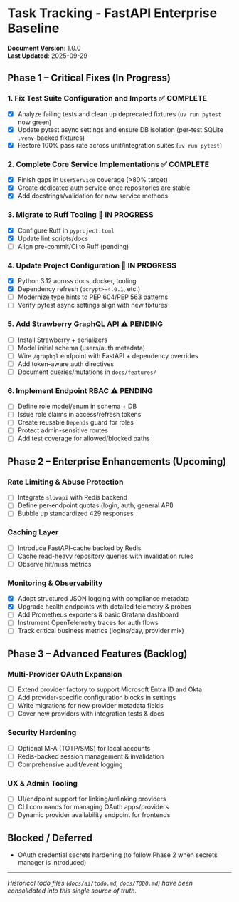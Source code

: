 # Task Tracking - FastAPI Enterprise Baseline

**Document Version**: 1.0.0  
**Last Updated**: 2025-09-29

## Phase 1 – Critical Fixes (In Progress)

### 1. Fix Test Suite Configuration and Imports ✅ COMPLETE
- [x] Analyze failing tests and clean up deprecated fixtures (`uv run pytest` now green)
- [x] Update pytest async settings and ensure DB isolation (per-test SQLite `.venv`-backed fixtures)
- [x] Restore 100% pass rate across unit/integration suites (`uv run pytest`)

### 2. Complete Core Service Implementations ✅ COMPLETE
- [x] Finish gaps in `UserService` coverage (>80% target)
- [x] Create dedicated auth service once repositories are stable
- [x] Add docstrings/validation for new service methods

### 3. Migrate to Ruff Tooling 🔄 IN PROGRESS
- [x] Configure Ruff in `pyproject.toml`
- [x] Update lint scripts/docs
- [ ] Align pre-commit/CI to Ruff (pending)

### 4. Update Project Configuration 🔄 IN PROGRESS
- [x] Python 3.12 across docs, docker, tooling
- [x] Dependency refresh (`bcrypt>=4.0.1`, etc.)
- [ ] Modernize type hints to PEP 604/PEP 563 patterns
- [ ] Verify pytest async settings align with new fixtures

### 5. Add Strawberry GraphQL API ⚠️ PENDING
- [ ] Install Strawberry + serializers
- [ ] Model initial schema (users/auth metadata)
- [ ] Wire `/graphql` endpoint with FastAPI + dependency overrides
- [ ] Add token-aware auth directives
- [ ] Document queries/mutations in `docs/features/`

### 6. Implement Endpoint RBAC ⚠️ PENDING
- [ ] Define role model/enum in schema + DB
- [ ] Issue role claims in access/refresh tokens
- [ ] Create reusable `Depends` guard for roles
- [ ] Protect admin-sensitive routes
- [ ] Add test coverage for allowed/blocked paths

## Phase 2 – Enterprise Enhancements (Upcoming)

### Rate Limiting & Abuse Protection
- [ ] Integrate `slowapi` with Redis backend
- [ ] Define per-endpoint quotas (login, auth, general API)
- [ ] Bubble up standardized 429 responses

### Caching Layer
- [ ] Introduce FastAPI-cache backed by Redis
- [ ] Cache read-heavy repository queries with invalidation rules
- [ ] Observe hit/miss metrics

### Monitoring & Observability
- [x] Adopt structured JSON logging with compliance metadata
- [x] Upgrade health endpoints with detailed telemetry & probes
- [ ] Add Prometheus exporters & basic Grafana dashboard
- [ ] Instrument OpenTelemetry traces for auth flows
- [ ] Track critical business metrics (logins/day, provider mix)

## Phase 3 – Advanced Features (Backlog)

### Multi-Provider OAuth Expansion
- [ ] Extend provider factory to support Microsoft Entra ID and Okta
- [ ] Add provider-specific configuration blocks in settings
- [ ] Write migrations for new provider metadata fields
- [ ] Cover new providers with integration tests & docs

### Security Hardening
- [ ] Optional MFA (TOTP/SMS) for local accounts
- [ ] Redis-backed session management & invalidation
- [ ] Comprehensive audit/event logging

### UX & Admin Tooling
- [ ] UI/endpoint support for linking/unlinking providers
- [ ] CLI commands for managing OAuth apps/providers
- [ ] Dynamic provider availability endpoint for frontends

## Blocked / Deferred
- OAuth credential secrets hardening (to follow Phase 2 when secrets manager is introduced)

---

*Historical todo files (`docs/ai/todo.md`, `docs/TODO.md`) have been consolidated into this single source of truth.*
